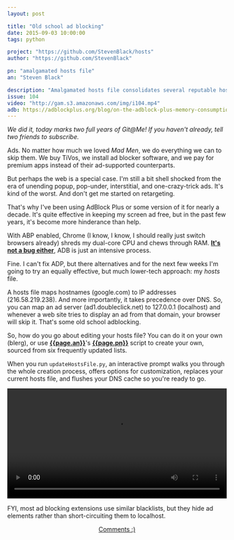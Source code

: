 ```yaml
---
layout: post

title: "Old school ad blocking"
date: 2015-09-03 10:00:00
tags: python

project: "https://github.com/StevenBlack/hosts"
author: "https://github.com/StevenBlack"

pn: "amalgamated hosts file"
an: "Steven Black"

description: "Amalgamated hosts file consolidates several reputable hosts files into a single hosts file that you can use to block ads and malware on your computer."
issue: 104
video: "http://gam.s3.amazonaws.com/img/i104.mp4"
adb: https://adblockplus.org/blog/on-the-adblock-plus-memory-consumption
---
```


_We did it, today marks two full years of Git@Me! If you haven't already, tell two friends to subscribe._

Ads. No matter how much we loved _Mad Men_, we do everything we can to skip them. We buy TiVos, we install ad blocker software, and we pay for premium apps instead of their ad-supported counterparts.

But perhaps the web is a special case. I'm still a bit shell shocked from the era of unending popup, pop-under, interstitial, and one-crazy-trick ads. It's kind of the worst. And don't get me started on retargeting.

That's why I've been using AdBlock Plus or some version of it for nearly a decade. It's quite effective in keeping my screen ad free, but in the past few years, it's become more hinderance than help.

With ABP enabled, Chrome (I know, I know, I should really just switch browsers already) shreds my dual-core CPU and chews through RAM. <strong><a href="{{page.adb}}" title="Adblock Plus and (a little) more -- the AdBlockPlus Blog" target="_blank">It's not a bug either</a></strong>, ADB is just an intensive process.

Fine. I can't fix ADP, but there alternatives and for the next few weeks I'm going to try an equally effective, but much lower-tech approach: my _hosts_ file.

A hosts file maps hostnames (google.com) to IP addresses (216.58.219.238). And more importantly, it takes precedence over DNS. So, you can map an ad server (ad1.doubleclick.net) to 127.0.0.1 (localhost) and whenever a web site tries to display an ad from that domain, your browser will skip it. That's some old school adblocking.

So, how do you go about editing your hosts file? You can do it on your own (blerg), or use  <strong><a href="{{page.author}}" title="{{page.an}} on GitHub" target="_blank">{{page.an}}</a></strong>'s <strong><a href="{{page.project}}" title="{{page.pn}} on GitHub" target="_blank">{{page.pn}}</a></strong> script to create your own, sourced from six frequently updated lists.

When you run `updateHostsFile.py`, an interactive prompt walks you through the whole creation process, offers options for customization, replaces your current hosts file, and flushes your DNS cache so you're ready to go.

<video width="100%" autoplay loop controls>
    <source src="{{page.video}}" type="video/mp4" />
</video>

FYI, most ad blocking extensions use similar blacklists, but they hide ad elements rather than short-circuiting them to localhost.

<center><a href="{{ page.url }}#comments" class="btn btn-primary btn-comment" title="Discuss this issue of Git @ Me online">Comments :)</a></center>
